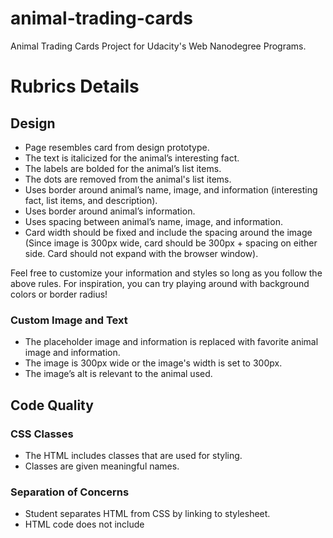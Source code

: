 # animal-trading-cards
Animal Trading Cards Project for Udacity's Web Nanodegree Programs.

# Rubrics Details

## Design

- Page resembles card from design prototype.
- The text is italicized for the animal’s interesting fact.
- The labels are bolded for the animal’s list items.
- The dots are removed from the animal's list items.
- Uses border around animal’s name, image, and information (interesting fact, list items, and description).
- Uses border around animal’s information.
- Uses spacing between animal’s name, image, and information.
- Card width should be fixed and include the spacing around the image (Since image is 300px wide, card should be 300px + spacing on either side. Card should not expand with the browser window).

Feel free to customize your information and styles so long as you follow the above rules. For inspiration, you can try playing around with background colors or border radius!

### Custom Image and Text
- The placeholder image and information is replaced with favorite animal image and information.
- The image is 300px wide or the image's width is set to 300px.
- The image’s alt is relevant to the animal used.

## Code Quality

### CSS Classes 

- The HTML includes classes that are used for styling.
- Classes are given meaningful names.

### Separation of Concerns

- Student separates HTML from CSS by linking to stylesheet.
- HTML code does not include <style> elements or style attributes in the body.

### Code Quality

- Code is ready for review, meaning new lines and indentation are used for easy readability.

# Final Screensshot

![Final Screenshot](https://github.com/sdkdeepa/Animal-trading-card/tree/main/screenshot)